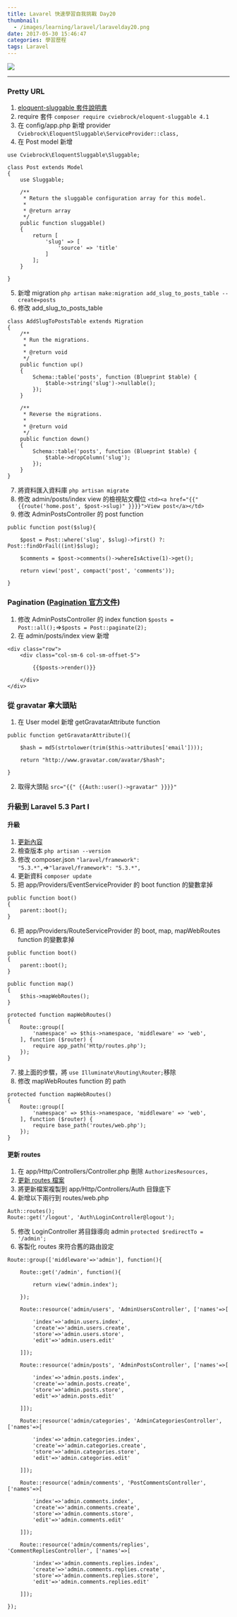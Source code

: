 ```yaml
---
title: Lavarel 快速學習自我挑戰 Day20
thumbnail:
  - /images/learning/laravel/laravelday20.png
date: 2017-05-30 15:46:47
categories: 學習歷程
tags: Laravel
---
```

<img src="/images/learning/laravel/laravelday20.png">

***
### Pretty URL
1. [eloquent-sluggable 套件說明書](https://github.com/cviebrock/eloquent-sluggable)
2. require 套件 `composer require cviebrock/eloquent-sluggable 4.1`
3. 在 config/app.php 新增 provider
`Cviebrock\EloquentSluggable\ServiceProvider::class,`
4. 在 Post model 新增
```
use Cviebrock\EloquentSluggable\Sluggable;

class Post extends Model
{
    use Sluggable;

    /**
     * Return the sluggable configuration array for this model.
     *
     * @return array
     */
    public function sluggable()
    {
        return [
            'slug' => [
                'source' => 'title'
            ]
        ];
    }

}
```
5. 新增 migration `php artisan make:migration add_slug_to_posts_table --create=posts`
6. 修改 add\_slug\_to\_posts_table
```
class AddSlugToPostsTable extends Migration
{
    /**
     * Run the migrations.
     *
     * @return void
     */
    public function up()
    {
        Schema::table('posts', function (Blueprint $table) {
            $table->string('slug')->nullable();
        });
    }

    /**
     * Reverse the migrations.
     *
     * @return void
     */
    public function down()
    {
        Schema::table('posts', function (Blueprint $table) {
            $table->dropColumn('slug');
        });
    }
}
```
7. 將資料匯入資料庫 `php artisan migrate`
8. 修改 admin/posts/index view 的檢視貼文欄位
`<td><a href="{{" {{route('home.post', $post->slug)" }}}}">View post</a></td>`
9. 修改 AdminPostsController 的 post function
```
public function post($slug){

    $post = Post::where('slug', $slug)->first() ?: Post::findOrFail((int)$slug);

    $comments = $post->comments()->whereIsActive(1)->get();

    return view('post', compact('post', 'comments'));

}
```
### Pagination ([Pagination 官方文件](https://laravel.com/docs/5.2/pagination))
1. 修改 AdminPostsController 的 index function
`$posts = Post::all();`=>`$posts = Post::paginate(2);`
2. 在 admin/posts/index view 新增
```
<div class="row">
    <div class="col-sm-6 col-sm-offset-5">

        {{$posts->render()}}
        
    </div>
</div>
```
### 從 gravatar 拿大頭貼
1. 在 User model 新增 getGravatarAttribute function
```
public function getGravatarAttribute(){

    $hash = md5(strtolower(trim($this->attributes['email'])));

    return "http://www.gravatar.com/avatar/$hash";

}
```
2. 取得大頭貼
`src="{{" {{Auth::user()->gravatar" }}}}"`
### 升級到 Laravel 5.3 Part I
#### 升級
1. [更新內容](https://laravel-news.com/look-whats-coming-laravel-5-3)
2. 檢查版本 `php artisan --version`
3. 修改 composer.json
`"laravel/framework": "5.3.*",`=>`"laravel/framework": "5.3.*",`
4. 更新資料 `composer update`
5. 把 app/Providers/EventServiceProvider 的 boot function 的變數拿掉
```
public function boot()
{
    parent::boot();
}
```
6. 把 app/Providers/RouteServiceProvider 的 boot, map, mapWebRoutes function 的變數拿掉
```
public function boot()
{
    parent::boot();
}
```
```
public function map()
{
    $this->mapWebRoutes();
}
```
```
protected function mapWebRoutes()
{
    Route::group([
        'namespace' => $this->namespace, 'middleware' => 'web',
    ], function ($router) {
        require app_path('Http/routes.php');
    });
}
```
7. 接上面的步驟，將 `use Illuminate\Routing\Router;`移除
8. 修改 mapWebRoutes function 的 path
```
protected function mapWebRoutes()
{
    Route::group([
        'namespace' => $this->namespace, 'middleware' => 'web',
    ], function ($router) {
        require base_path('routes/web.php');
    });
}
```
#### 更新 routes
1. 在 app/Http/Controllers/Controller.php 刪除 `AuthorizesResources,`
2. [更新 routes 檔案](https://github.com/laravel/laravel/tree/5.3/app/Http/Controllers/Auth)
3. 將更新檔案複製到 app/Http/Controllers/Auth 目錄底下
4. 新增以下兩行到 routes/web.php
```
Auth::routes();
Route::get('/logout', 'Auth\LoginController@logout');
```
5. 修改 LoginController 將目錄導向 admin
`protected $redirectTo = '/admin';`
6. 客製化 routes 來符合舊的路由設定
```
Route::group(['middleware'=>'admin'], function(){

    Route::get('/admin', function(){

        return view('admin.index');

    });

    Route::resource('admin/users', 'AdminUsersController', ['names'=>[

        'index'=>'admin.users.index',
        'create'=>'admin.users.create',
        'store'=>'admin.users.store',
        'edit'=>'admin.users.edit'

    ]]);

    Route::resource('admin/posts', 'AdminPostsController', ['names'=>[

        'index'=>'admin.posts.index',
        'create'=>'admin.posts.create',
        'store'=>'admin.posts.store',
        'edit'=>'admin.posts.edit'

    ]]);

    Route::resource('admin/categories', 'AdminCategoriesController', ['names'=>[

        'index'=>'admin.categories.index',
        'create'=>'admin.categories.create',
        'store'=>'admin.categories.store',
        'edit'=>'admin.categories.edit'

    ]]);

    Route::resource('admin/comments', 'PostCommentsController', ['names'=>[

        'index'=>'admin.comments.index',
        'create'=>'admin.comments.create',
        'store'=>'admin.comments.store',
        'edit'=>'admin.comments.edit'

    ]]);

    Route::resource('admin/comments/replies', 'CommentRepliesController', ['names'=>[

        'index'=>'admin.comments.replies.index',
        'create'=>'admin.comments.replies.create',
        'store'=>'admin.comments.replies.store',
        'edit'=>'admin.comments.replies.edit'

    ]]);

});
```